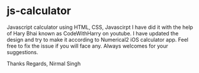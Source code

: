 # js-calculator
Javascript calculator using HTML, CSS, Javascirpt
I have did it with the help of Hary Bhai known as CodeWithHarry on youtube. I have updated the design and try to make it according to Numerical2 iOS calculator app.
Feel free to fix the issue if you will face any.
Always welcomes for your suggestions.

Thanks
Regards,
Nirmal Singh
